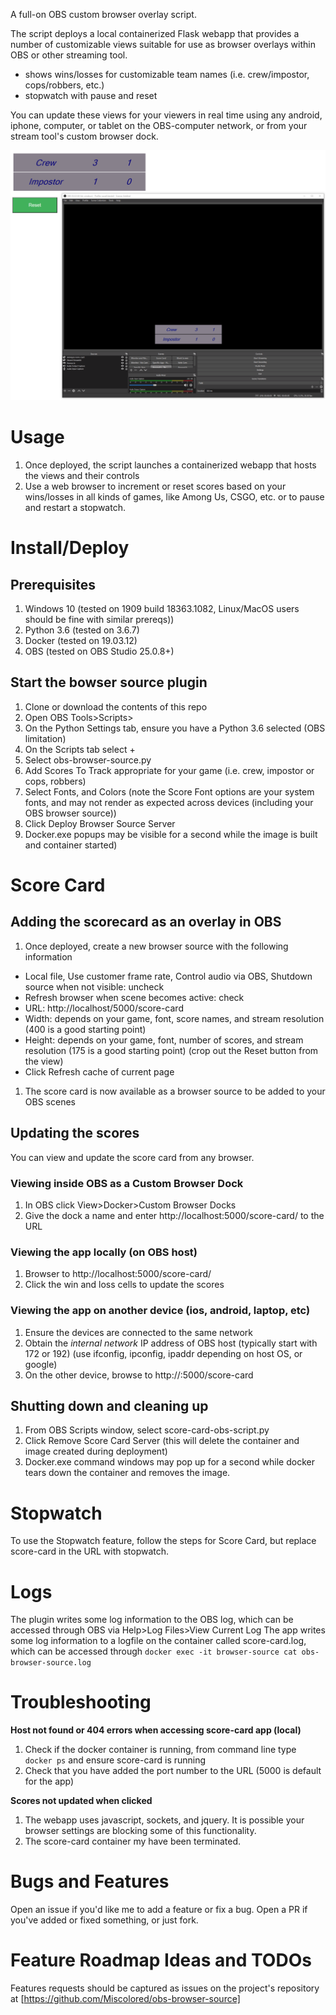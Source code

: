 A full-on OBS custom browser overlay script.

The script deploys a local containerized Flask webapp that provides a number of customizable views suitable for use as browser overlays within OBS or other streaming tool. 
* shows wins/losses for customizable team names (i.e. crew/impostor, cops/robbers, etc.)
* stopwatch with pause and reset

You can update these views for your viewers in real time using any android, iphone, computer, or tablet on the OBS-computer network, or from your stream tool's custom browser dock.

![Score Card Browser Source Screenshot](https://raw.githubusercontent.com/Miscolored/obs-browser-source/main/img/screenshot.PNG)


# Usage
1. Once deployed, the script launches a containerized webapp that hosts the views and their controls
1. Use a web browser to increment or reset scores based on your wins/losses in all kinds of games, like Among Us, CSGO, etc. or to pause and restart a stopwatch.

# Install/Deploy
## Prerequisites
1. Windows 10 (tested on 1909 build 18363.1082, Linux/MacOS users should be fine with similar prereqs))
1. Python 3.6 (tested on 3.6.7)
1. Docker (tested on 19.03.12)
1. OBS (tested on OBS Studio 25.0.8+)

## Start the bowser source plugin
1. Clone or download the contents of this repo
1. Open OBS Tools>Scripts>
1. On the Python Settings tab, ensure you have a Python 3.6 selected (OBS limitation)
1. On the Scripts tab select +
1. Select obs-browser-source.py
1. Add Scores To Track appropriate for your game (i.e. crew, impostor or cops, robbers)
1. Select Fonts, and Colors (note the Score Font options are your system fonts, and may not render as expected across devices (including your OBS browser source))
1. Click Deploy Browser Source Server
1. Docker.exe popups may be visible for a second while the image is built and container started)

# Score Card
## Adding the scorecard as an overlay in OBS
1. Once deployed, create a new browser source with the following information
  * Local file, Use customer frame rate, Control audio via OBS, Shutdown source when not visible: uncheck
  * Refresh browser when scene becomes active: check
  * URL:  http://localhost/5000/score-card
  * Width: depends on your game, font, score names, and stream resolution (400 is a good starting point)
  * Height: depends on your game, font, number of scores, and stream resolution (175 is a good starting point) (crop out the Reset button from the view)
  * Click Refresh cache of current page
1. The score card is now available as a browser source to be added to your OBS scenes

## Updating the scores
You can view and update the score card from any browser.

### Viewing inside OBS as a Custom Browser Dock
1. In OBS click View>Docker>Custom Browser Docks
1. Give the dock a name and enter http://localhost:5000/score-card/ to the URL

### Viewing the app locally (on OBS host)
1. Browser to http://localhost:5000/score-card/
1. Click the win and loss cells to update the scores

### Viewing the app on another device (ios, android, laptop, etc)
1. Ensure the devices are connected to the same network
1. Obtain the _internal network_ IP address of OBS host (typically start with 172 or 192) (use ifconfig, ipconfig, ipaddr depending on host OS, or google)
1. On the other device, browse to http://<OBS HOST IP>:5000/score-card

## Shutting down and cleaning up
1. From OBS Scripts window, select score-card-obs-script.py
1. Click Remove Score Card Server (this will delete the container and image created during deployment)
1. Docker.exe command windows may pop up for a second while docker tears down the container and removes the image.

# Stopwatch
To use the Stopwatch feature, follow the steps for Score Card, but replace score-card in the URL with stopwatch.

# Logs
The plugin writes some log information to the OBS log, which can be accessed through OBS via Help>Log Files>View Current Log
The app writes some log information to a logfile on the container called score-card.log, which can be accessed through `docker exec -it browser-source cat obs-browser-source.log`

# Troubleshooting
**Host not found or 404 errors when accessing score-card app (local)**
1. Check if the docker container is running, from command line type `docker ps` and ensure score-card is running
1. Check that you have added the port number to the URL (5000 is default for the app)

**Scores not updated when clicked**
1. The webapp uses javascript, sockets, and jquery. It is possible your browser settings are blocking some of this functionality.
1. The score-card container my have been terminated.

# Bugs and Features
Open an issue if you'd like me to add a feature or fix a bug.
Open a PR if you've added or fixed something, or just fork.

# Feature Roadmap Ideas and TODOs
Features requests should be captured as issues on the project's repository at [https://github.com/Miscolored/obs-browser-source]